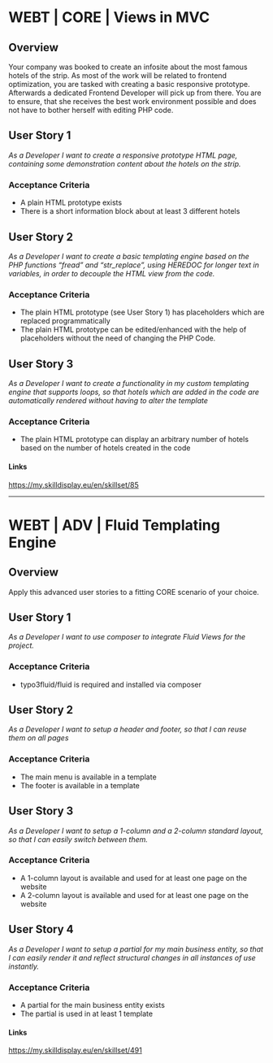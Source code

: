 # WEBT | CORE | Views in MVC

## Overview
Your company was booked to create an infosite about the most famous hotels of the strip. As most of the work will be related to frontend optimization, you are tasked with creating a basic responsive prototype. Afterwards a dedicated Frontend Developer will pick up from there. You are to ensure, that she receives the best work environment possible and does not have to bother herself with editing PHP code.

## User Story 1
*As a Developer I want to create a responsive prototype HTML page, containing some demonstration content about the hotels on the strip.*

### Acceptance Criteria
- A plain HTML prototype exists
- There is a short information block about at least 3 different hotels 

## User Story 2
*As a Developer I want to create a basic templating engine based on the PHP functions “fread” and “str_replace”, using HEREDOC for longer text in variables, in order to decouple the HTML view from the code.*

### Acceptance Criteria
- The plain HTML prototype (see User Story 1) has placeholders which are replaced programmatically
- The plain HTML prototype can be edited/enhanced with the help of placeholders without the need of changing the PHP Code.

## User Story 3
*As a Developer I want to create a functionality in my custom templating engine that supports loops, so that hotels which are added in the code are automatically rendered without having to alter the template*

### Acceptance Criteria
- The plain HTML prototype can display an arbitrary number of hotels based on the number of hotels created in the code

#### Links
https://my.skilldisplay.eu/en/skillset/85

---
# WEBT | ADV | Fluid Templating Engine

## Overview
Apply this advanced user stories to a fitting CORE scenario of your choice.

## User Story 1
*As a Developer I want to use composer to integrate Fluid Views for the project.*

### Acceptance Criteria
- typo3fluid/fluid is required and installed via composer

## User Story 2
*As a Developer I want to setup a header and footer, so that I can reuse them on all pages*

### Acceptance Criteria
- The main menu is available in a template
- The footer is available in a template

## User Story 3
*As a Developer I want to setup a 1-column and a 2-column standard layout, so that I can easily switch between them.*

### Acceptance Criteria
- A 1-column layout is available and used for at least one page on the website
- A 2-column layout is available and used for at least one page on the website

## User Story 4
*As a Developer I want to setup a partial for my main business entity, so that I can easily render it and reflect structural changes in all instances of use instantly.*

### Acceptance Criteria
- A partial for the main business entity exists
- The partial is used in at least 1 template

#### Links
https://my.skilldisplay.eu/en/skillset/491